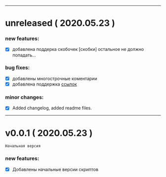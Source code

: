 
---

# unreleased ( 2020.05.23 )

### new features:
 - [x]  добавлена поддерка скобочек [скобки] остальное не должно попадать...
### bug fixes:
 - [x]  добавлены многострочные коментарии
 - [x]  добавлена поддержка [ссылок](http://www.google.ru)
### minor changes:
 - [x]  Added changelog, added readme files.

---

# v0.0.1 ( 2020.05.23 )

```
Начальная версия
```
### new features:
 - [x]  Добавлены начальные версии скриптов
